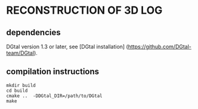 # RECONSTRUCTION OF 3D LOG
## dependencies
DGtal version 1.3 or later, see [DGtal installation] (https://github.com/DGtal-team/DGtal).
## compilation instructions
```
mkdir build
cd build
cmake ..  -DDGtal_DIR=/path/to/DGtal
make
```

